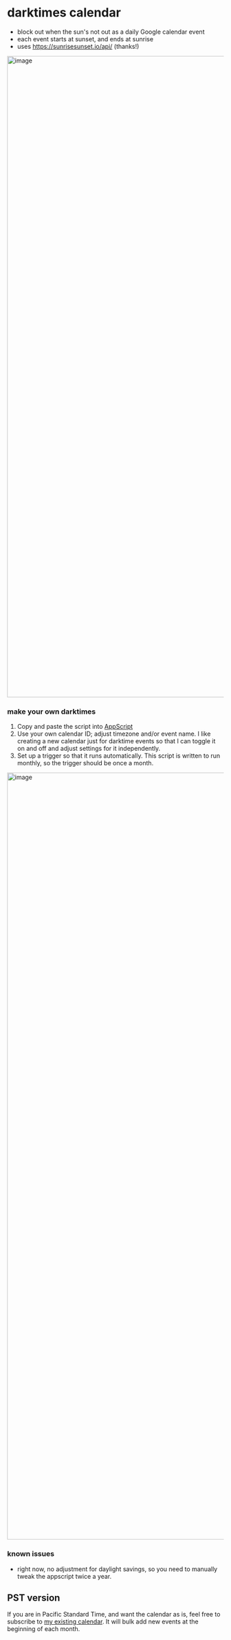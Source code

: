 # darktimes calendar
- block out when the sun's not out as a daily Google calendar event
- each event starts at sunset, and ends at sunrise
- uses https://sunrisesunset.io/api/ (thanks!)

<img width="1491" alt="image" src="https://github.com/e-lu6a/darktimes-calendar/assets/5528032/9480b621-2522-4fc5-8be4-37f457241835">

### make your own darktimes
1. Copy and paste the script into [AppScript](https://script.google.com/)
2. Use your own calendar ID; adjust timezone and/or event name. I like creating a new calendar just for darktime events so that I can toggle it on and off and adjust settings for it independently. 
3. Set up a trigger so that it runs automatically. This script is written to run monthly, so the trigger should be once a month. 

<img width="1783" alt="image" src="https://github.com/e-lu6a/darktimes-calendar/assets/5528032/0724cdf0-e7b6-4e43-b9b4-58d125ba2122">

### known issues
- right now, no adjustment for daylight savings, so you need to manually tweak the appscript twice a year.

## PST version
If you are in Pacific Standard Time, and want the calendar as is, feel free to subscribe to [my existing calendar](https://calendar.google.com/calendar/u/0?cid=NGUyNDhhZjEyZTkxMWFiMjA5ZjNkOWQ0YmMwNDliZjMwNThiMDZhOTQyYzNiNjBkOTYzYTM2MjQ1ODFhMDQ1N0Bncm91cC5jYWxlbmRhci5nb29nbGUuY29t). 
It will bulk add new events at the beginning of each month.
